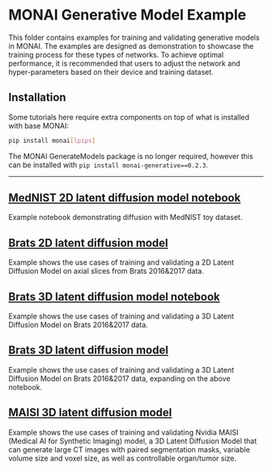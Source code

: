 # MONAI Generative Model Example
This folder contains examples for training and validating generative models in MONAI. The examples are designed as demonstration to showcase the training process for these types of networks. To achieve optimal performance, it is recommended that users to adjust the network and hyper-parameters based on their device and training dataset.

## Installation

Some tutorials here require extra components on top of what is installed with base MONAI:

```bash
pip install monai[lpips]
```

The MONAI GenerateModels package is no longer required, however this can be installed with `pip install monai-generative==0.2.3`.

----

## [MedNIST 2D latent diffusion model notebook](./2d_ldm/2d_ldm_tutorial.ipynb)
Example notebook demonstrating diffusion with MedNIST toy dataset. 

## [Brats 2D latent diffusion model](./2d_ldm/README.md)
Example shows the use cases of training and validating a 2D Latent Diffusion Model on axial slices from Brats 2016&2017 data.

## [Brats 3D latent diffusion model notebook](./3d_ldm/3d_ldm_tutorial.ipynb)
Example shows the use cases of training and validating a 3D Latent Diffusion Model on Brats 2016&2017 data.

## [Brats 3D latent diffusion model](./3d_ldm/README.md)
Example shows the use cases of training and validating a 3D Latent Diffusion Model on Brats 2016&2017 data, expanding on the above notebook.

## [MAISI 3D latent diffusion model](./maisi/README.md)
Example shows the use cases of training and validating Nvidia MAISI (Medical AI for Synthetic Imaging) model, a 3D Latent Diffusion Model that can generate large CT images with paired segmentation masks, variable volume size and voxel size, as well as controllable organ/tumor size.
